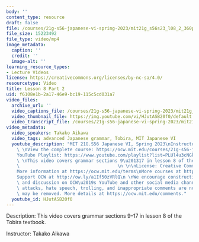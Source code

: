 ```yaml
---
body: ''
content_type: resource
draft: false
file: /courses/21g-s56-japanese-vi-spring-2023/mit21g_s56s23_l08_2_360p_16_9.mp4
file_size: 15223492
file_type: video/mp4
image_metadata:
  caption: ''
  credit: ''
  image-alt: ''
learning_resource_types:
- Lecture Videos
license: https://creativecommons.org/licenses/by-nc-sa/4.0/
resourcetype: Video
title: Lesson 8 Part 2
uid: f6108e1b-2a17-46e9-bc19-115c5cd031a7
video_files:
  archive_url: ''
  video_captions_file: /courses/21g-s56-japanese-vi-spring-2023/mit21g_s56s23_l08_2_captions.vtt
  video_thumbnail_file: https://img.youtube.com/vi/HJutASB20f0/default.jpg
  video_transcript_file: /courses/21g-s56-japanese-vi-spring-2023/mit21g_s56s23_l08_2_transcript.pdf
video_metadata:
  video_speakers: Takako Aikawa
  video_tags: advanced Japanese grammar, Tobira, MIT Japanese VI
  youtube_description: "MIT 21G.S56 Japanese VI, Spring 2023\nInstructor: Takako Aikawa\n\
    \ \nView the complete course: https://ocw.mit.edu/courses/21g-s56-japanese-vi-spring-2023\n\
    YouTube Playlist: https://www.youtube.com/playlist?list=PLUl4u3cNGP62Mr5APSizHgFa0hRiWgPln\n\
    \ \nThis video covers grammar sections 9\u201317 in lesson 8 of the Tobira textbook.\
    \                                     \n \n\nLicense: Creative Commons BY-NC-SA\n\
    More information at https://ocw.mit.edu/terms\nMore courses at https://ocw.mit.edu\n\
    Support OCW at http://ow.ly/a1If50zVRlQ\n \nWe encourage constructive comments\
    \ and discussion on OCW\u2019s YouTube and other social media channels. Personal\
    \ attacks, hate speech, trolling, and inappropriate comments are not allowed and\
    \ may be removed. More details at https://ocw.mit.edu/comments."
  youtube_id: HJutASB20f0
---
```

Description: This video covers grammar sections 9–17 in lesson 8 of the Tobira textbook.

Instructor: Takako Aikawa
